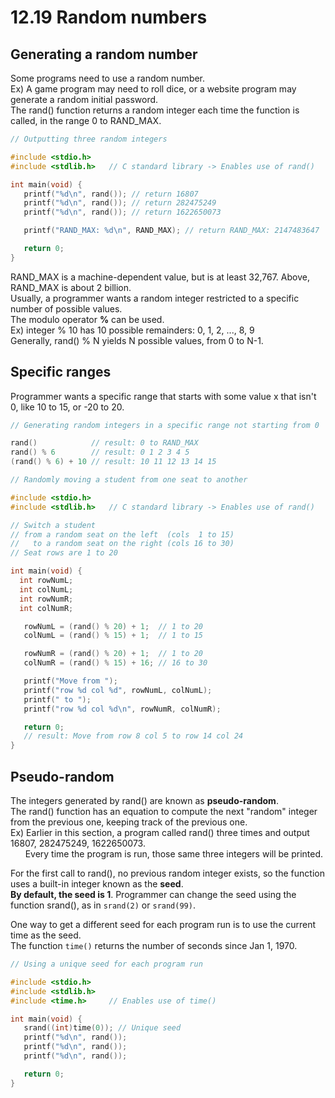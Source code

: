 # 12.19 Random numbers

## Generating a random number
Some programs need to use a random number.   
Ex) A game program may need to roll dice, or a website program may generate a random initial password.   
The rand() function returns a random integer each time the function is called, in the range 0 to RAND_MAX.   
```c
// Outputting three random integers

#include <stdio.h>
#include <stdlib.h>   // C standard library -> Enables use of rand()

int main(void) {
   printf("%d\n", rand()); // return 16807
   printf("%d\n", rand()); // return 282475249
   printf("%d\n", rand()); // return 1622650073

   printf("RAND_MAX: %d\n", RAND_MAX); // return RAND_MAX: 2147483647

   return 0;
}
```

RAND_MAX is a machine-dependent value, but is at least 32,767. Above, RAND_MAX is about 2 billion.   
Usually, a programmer wants a random integer restricted to a specific number of possible values.   
The modulo operator **%** can be used.   
Ex) integer % 10 has 10 possible remainders: 0, 1, 2, ..., 8, 9   
Generally, rand() % N yields N possible values, from 0 to N-1.   

## Specific ranges
Programmer wants a specific range that starts with some value x that isn't 0, like 10 to 15, or -20 to 20.   
```c
// Generating random integers in a specific range not starting from 0

rand()            // result: 0 to RAND_MAX
rand() % 6        // result: 0 1 2 3 4 5
(rand() % 6) + 10 // result: 10 11 12 13 14 15
```

```c
// Randomly moving a student from one seat to another

#include <stdio.h>
#include <stdlib.h>   // C standard library -> Enables use of rand()

// Switch a student
// from a random seat on the left  (cols  1 to 15)
//   to a random seat on the right (cols 16 to 30)
// Seat rows are 1 to 20

int main(void) {
  int rowNumL;
  int colNumL;
  int rowNumR;
  int colNumR;

   rowNumL = (rand() % 20) + 1;  // 1 to 20
   colNumL = (rand() % 15) + 1;  // 1 to 15

   rowNumR = (rand() % 20) + 1;  // 1 to 20
   colNumR = (rand() % 15) + 16; // 16 to 30

   printf("Move from ");
   printf("row %d col %d", rowNumL, colNumL);
   printf(" to ");
   printf("row %d col %d\n", rowNumR, colNumR);

   return 0;
   // result: Move from row 8 col 5 to row 14 col 24
}
```

## Pseudo-random
The integers generated by rand() are known as **pseudo-random**.   
The rand() function has an equation to compute the next "random" integer from the previous one, keeping track of the previous one.   
Ex) Earlier in this section, a program called rand() three times and output 16807, 282475249, 1622650073.   
&nbsp;&nbsp;&nbsp;&nbsp;&nbsp;&nbsp;Every time the program is run, those same three integers will be printed.

For the first call to rand(), no previous random integer exists, so the function uses a built-in integer known as the **seed**.   
**By default, the seed is 1**. Programmer can change the seed using the function srand(), as in ``srand(2)`` or ``srand(99)``.   

One way to get a different seed for each program run is to use the current time as the seed.   
The function ``time()`` returns the number of seconds since Jan 1, 1970.   
```c
// Using a unique seed for each program run

#include <stdio.h>
#include <stdlib.h>   
#include <time.h>     // Enables use of time()

int main(void) {
   srand((int)time(0)); // Unique seed
   printf("%d\n", rand());
   printf("%d\n", rand());
   printf("%d\n", rand());

   return 0;
}
```
